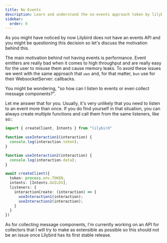 ```yaml
---
title: No Events
description: Learn and understand the no-events approach taken by lilybird.
sidebar:
  order: 0
---
```


As you might have noticed by now Lilybird does not have an events API and you might be questioning this decision so let's discuss the motivation behind this.

The main motivation behind not having events is performance. Event emitters are really bad when it comes to high throughput and are really easy for the user to misuse them and cause memory leaks. To avoid these issues we went with the same approach that `uws` and, for that matter, `bun` use for their WebsocketServer: callbacks.

You might be wondering, "so how can I listen to events or even collect message components?".

Let me answer that for you. Usually, it's very unlikely that you need to listen to an event more than once. If you do find yourself in that situation, you can always create multiple functions and call them from the same listeners, like so::

```ts
import { createClient, Intents } from "lilybird"

function useInteraction1(interaction) {
  console.log(interaction.token);
}

function useInteraction2(interaction) {
  console.log(interaction.data);
}

await createClient({
  token: process.env.TOKEN,
  intents: [Intents.GUILDS],
  listeners: {
    interactionCreate: (interaction) => {
      useInteraction1(interaction);
      useInteraction2(interaction);
    }
  }
})
```

As for collecting message components, I'm currently working on an API for collectors that I will try to make as extensible as possible so this should not be an issue once Lilybird has its first stable release.